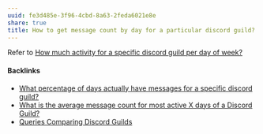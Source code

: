 ```yaml
---
uuid: fe3d485e-3f96-4cbd-8a63-2feda6021e8e
share: true
title: How to get message count by day for a particular discord guild?
---
```

Refer to [How much activity for a specific discord guild per day of week?](/7cd7bef3-c7ca-4d80-b02b-ba6552b6087c)


#### Backlinks

* [What percentage of days actually have messages for a specific discord guild?](/3fb84a3c-742b-423a-a881-d5b46fd82a28)
* [What is the average message count for most active X days of a Discord Guild?](/9a9414ed-c3bd-433e-bb5b-4732aff405a0)
* [Queries Comparing Discord Guilds](/0c4bbdac-febf-4e8e-861f-c36ef88a71c9)